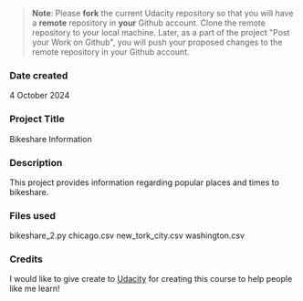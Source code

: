 >**Note**: Please **fork** the current Udacity repository so that you will have a **remote** repository in **your** Github account. Clone the remote repository to your local machine. Later, as a part of the project "Post your Work on Github", you will push your proposed changes to the remote repository in your Github account.

### Date created
4 October 2024

### Project Title
Bikeshare Information

### Description
This project provides information regarding popular places and times to bikeshare.

### Files used
bikeshare_2.py
chicago.csv
new_tork_city.csv
washington.csv

### Credits
I would like to give create to [Udacity](https://www.udacity.com) for creating this course to help people like me learn!